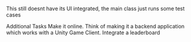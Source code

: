 This still doesnt have its UI integrated, the main class just runs some test cases

Additional Tasks
Make it online.
Think of making it a backend application which works with a Unity Game Client.
Integrate a leaderboard
